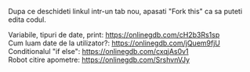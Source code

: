 Dupa ce deschideti linkul intr-un tab nou, apasati "Fork this" ca sa puteti edita codul. 

Variabile, tipuri de date, print: https://onlinegdb.com/cH2b3Rs1sp \
Cum luam date de la utilizator?: https://onlinegdb.com/jQuem9fjU \
Conditionalul "if else": https://onlinegdb.com/cxqjAs0v1 \
Robot citire apometre: https://onlinegdb.com/SrshvnVJy

